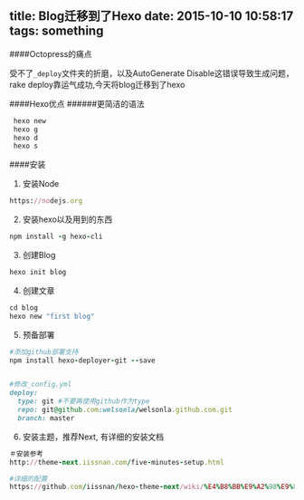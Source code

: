 title: Blog迁移到了Hexo
date: 2015-10-10 10:58:17
tags: something
---

####Octopress的痛点

受不了`_deploy`文件夹的折磨，以及AutoGenerate Disable这错误导致生成问题，rake deploy靠运气成功,今天将blog迁移到了hexo

####Hexo优点
######更简洁的语法
```ruby
 hexo new
 hexo g
 hexo d
 hexo s
```


####安装
1. 安装Node
```ruby
https://nodejs.org
```

2. 安装hexo以及用到的东西
```ruby
npm install -g hexo-cli

```

3. 创建Blog
```ruby
hexo init blog
```

4. 创建文章
```ruby
cd blog
hexo new "first blog"
```

5. 预备部署
```ruby
#添加github部署支持
npm install hexo-deployer-git --save


#修改_config.yml
deploy: 
  type: git #不要再使用github作为type
  repo: git@github.com:welsonla/welsonla.github.com.git
  branch: master
```

6. 安装主题，推荐Next, 有详细的安装文档
```ruby
＃安装参考
http://theme-next.iissnan.com/five-minutes-setup.html

#详细的配置
https://github.com/iissnan/hexo-theme-next/wiki/%E4%B8%BB%E9%A2%98%E9%85%8D%E7%BD%AE%E5%8F%82%E8%80%83
```
